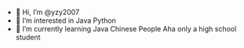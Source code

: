 - 👋 Hi, I’m @yzy2007
- 👀 I’m interested in Java Python
- 🌱 I’m currently learning Java
Chinese People
Aha only a high school student
